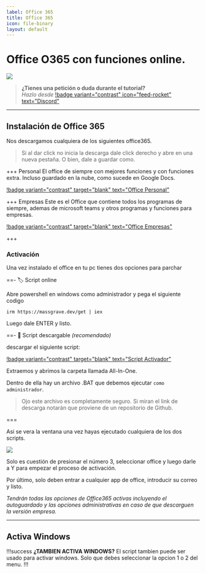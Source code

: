 ```yaml
---
label: Office 365
title: Office 365
icon: file-binary
layout: default
---
```


# Office O365 con funciones online.

![](https://i.postimg.cc/JzDxTvGw/Header-tutos-1.png)

> **¿Tienes una petición o duda durante el tutorial?**       
> *Hazlo desde* [!badge variant="contrast" icon="feed-rocket" text="Discord"](https://discord.gg/hVKeY3uEru) 

---

## Instalación de Office 365 

Nos descargamos cualquiera de los siguientes office365.

> Si al dar click no inicia la descarga dale click derecho y abre en una nueva pestaña. O bien, dale a guardar como.

+++ Personal
El office de siempre con mejores funciones y con funciones extra. Incluso guardado en la nube, como sucede en Google Docs.

[!badge variant="contrast" target="blank" text="Office Personal"](http://officecdn.microsoft.com/db/492350F6-3A01-4F97-B9C0-C7C6DDF67D60/media/en-US/O365ProPlusRetail.img)

+++ Empresas
Este es el Office que contiene todos los programas de siempre, ademas de microsoft teams y otros programas y funciones para empresas.

[!badge variant="contrast" target="blank" text="Office Empresas"](http://officecdn.microsoft.com/db/492350F6-3A01-4F97-B9C0-C7C6DDF67D60/media/en-US/O365BusinessRetail.img)

+++

### Activación

Una vez instalado el office en tu pc tienes dos opciones para parchar 

==- 🏷 Script online

Abre powershell en windows como administrador y pega el siguiente codigo

```
irm https://massgrave.dev/get | iex
```

Luego dale ENTER y listo.


==- 📜 Script descargable *(recomendado)*

descargar el siguiente script:

[!badge variant="contrast" target="blank" text="Script Activador"](https://github.com/massgravel/Microsoft-Activation-Scripts/archive/refs/heads/master.zip)

Extraemos y abrimos la carpeta llamada All-In-One. 

Dentro de ella hay un archivo .BAT que debemos ejecutar `como administrador`.

> Ojo este archivo es completamente seguro. Si miran el link de descarga notarán que proviene de un repositorio de Github.

===

Asi se vera la ventana una vez hayas ejecutado cualquiera de los dos scripts. 

![](https://i.postimg.cc/7hXnwgdD/2023-05-23-19-11-03.png)

Solo es cuestión de presionar el número 3, seleccionar office y luego darle a Y para empezar el proceso de activación.

Por último, solo deben entrar a cualquier app de office, introducir su correo y listo.

*Tendrán todas las opciones de Office365 activas incluyendo el autoguardado y las opciones administrativas en caso de que descarguen la versión empresa.*


---

## Activa Windows 

!!!success **¿TAMBIEN ACTIVA WINDOWS?**
El script tambien puede ser usado para activar windows.
Solo que debes seleccionar la opcion 1 o 2 del menu.
!!!